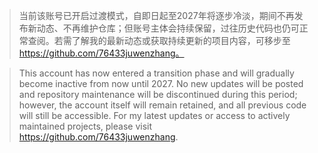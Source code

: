 > 当前该账号已开启过渡模式，自即日起至2027年将逐步冷淡，期间不再发布新动态、不再维护仓库；但账号主体会持续保留，过往历史代码也仍可正常查阅。若需了解我的最新动态或获取持续更新的项目内容，可移步至 https://github.com/76433juwenzhang。

> This account has now entered a transition phase and will gradually become inactive from now until 2027. No new updates will be posted and repository maintenance will be discontinued during this period; however, the account itself will remain retained, and all previous code will still be accessible. For my latest updates or access to actively maintained projects, please visit https://github.com/76433juwenzhang.

